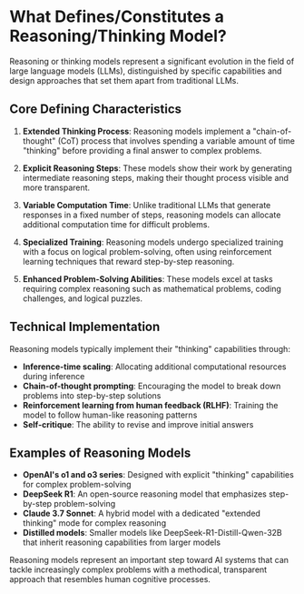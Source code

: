 # What Defines/Constitutes a Reasoning/Thinking Model?

Reasoning or thinking models represent a significant evolution in the field of large language models (LLMs), distinguished by specific capabilities and design approaches that set them apart from traditional LLMs.

## Core Defining Characteristics

1. **Extended Thinking Process**: Reasoning models implement a "chain-of-thought" (CoT) process that involves spending a variable amount of time "thinking" before providing a final answer to complex problems.

2. **Explicit Reasoning Steps**: These models show their work by generating intermediate reasoning steps, making their thought process visible and more transparent.

3. **Variable Computation Time**: Unlike traditional LLMs that generate responses in a fixed number of steps, reasoning models can allocate additional computation time for difficult problems.

4. **Specialized Training**: Reasoning models undergo specialized training with a focus on logical problem-solving, often using reinforcement learning techniques that reward step-by-step reasoning.

5. **Enhanced Problem-Solving Abilities**: These models excel at tasks requiring complex reasoning such as mathematical problems, coding challenges, and logical puzzles.

## Technical Implementation

Reasoning models typically implement their "thinking" capabilities through:

- **Inference-time scaling**: Allocating additional computational resources during inference
- **Chain-of-thought prompting**: Encouraging the model to break down problems into step-by-step solutions
- **Reinforcement learning from human feedback (RLHF)**: Training the model to follow human-like reasoning patterns
- **Self-critique**: The ability to revise and improve initial answers

## Examples of Reasoning Models

- **OpenAI's o1 and o3 series**: Designed with explicit "thinking" capabilities for complex problem-solving
- **DeepSeek R1**: An open-source reasoning model that emphasizes step-by-step problem-solving
- **Claude 3.7 Sonnet**: A hybrid model with a dedicated "extended thinking" mode for complex reasoning
- **Distilled models**: Smaller models like DeepSeek-R1-Distill-Qwen-32B that inherit reasoning capabilities from larger models

Reasoning models represent an important step toward AI systems that can tackle increasingly complex problems with a methodical, transparent approach that resembles human cognitive processes.
